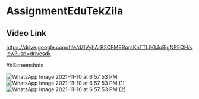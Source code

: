 # AssignmentEduTekZila
## Video Link  
https://drive.google.com/file/d/1VyhArR2CFM8BqrsKhTTL9GJo9IgNPEOH/view?usp=drivesdk

##Screenshots

![WhatsApp Image 2021-11-10 at 6 57 53 PM](https://user-images.githubusercontent.com/55017687/141123607-c8114401-f4b2-4817-9cf1-ffcdf3a9a475.jpeg) ![WhatsApp Image 2021-11-10 at 6 57 53 PM (1)](https://user-images.githubusercontent.com/55017687/141123637-fbac8069-31cb-45a2-ad4f-2a46a9fe0fb6.jpeg) ![WhatsApp Image 2021-11-10 at 6 57 53 PM (2)](https://user-images.githubusercontent.com/55017687/141123655-455d4ec3-0233-409f-b69f-1a6ec0d07a88.jpeg)



